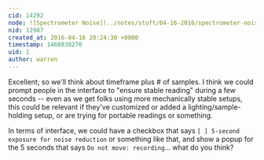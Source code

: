```yaml
---
cid: 14292
node: ![Spectrometer Noise](../notes/stoft/04-16-2016/spectrometer-noise)
nid: 12987
created_at: 2016-04-16 20:24:30 +0000
timestamp: 1460838270
uid: 1
author: warren
---
```


Excellent; so we'll think about timeframe plus # of samples. I think we could prompt people in the interface to "ensure stable reading" during a few seconds -- even as we get folks using more mechanically stable setups, this could be relevant if they've customized or added a lighting/sample-holding setup, or are trying for portable readings or something. 

In terms of interface, we could have a checkbox that says `[ ] 5-second exposure for noise reduction` or something like that, and show a popup for the 5 seconds that says `Do not move: recording`... what do you think?